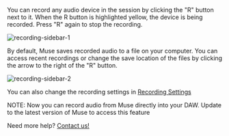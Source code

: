 You can record any audio device in the session by clicking the "R" button next to it.
When the R button is highlighted yellow, the device is being recorded. Press "R" again to stop the recording.

![recording-sidebar-1](https://user-images.githubusercontent.com/7818811/163309665-49c2cbae-9e0e-43ae-ba1a-18dd6f14aa18.png)


By default, Muse saves recorded audio to a file on your computer.
You can access recent recordings or change the save location of the files by clicking the arrow to the right of the "R" button.

![recording-sidebar-2](https://user-images.githubusercontent.com/7818811/163309686-4dd90c15-2585-45df-9cef-d36494a6a038.png)


You can also change the recording settings in [Recording Settings](museapp://session-settings/recording)

NOTE: Now you can record audio from Muse directly into your DAW. Update to the latest version of Muse to access this feature


Need more help? [Contact us!](https://www.musesessions.co/contact)
